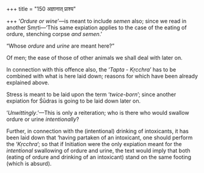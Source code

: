 +++
title = "150 अज्ञानात् प्राश्य"

+++
‘*Ordure or wine*’—is meant to include *semen* also; since we read in
another Smṛti—‘This same expiation applies to the case of the eating of
ordure, stenching corpse *and semen*.’

“Whose *ordure* and *urine* are meant here?”

Of men; the ease of those of other animals we shall deal with later on.

In connection with this offence also, the ‘*Tapta* - *Kṛcchra*’ has to
be combined with what is here laid down; reasons for which have been
already explained above.

Stress is meant to be laid upon the term ‘*twice-born*’; since another
expiation for Śūdras is going to be laid down later on.

‘*Unwittingly*.’—This is only a reiteration; who is there who would
swallow ordure or urine *intentionally*?

Further, in connection with the (intentional) drinking of intoxicants,
it has been laid down that ‘having partaken of an intoxicant, one should
perform the ‘*Kṛcchra*’; so that if Initiation were the only expiation
meant for the *intentional* swallowing of ordure and urine, the text
would imply that both (eating of ordure and drinking of an intoxicant)
stand on the same footing (which is absurd).



